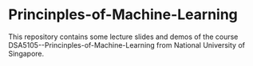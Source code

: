 # Princinples-of-Machine-Learning

This repository contains some lecture slides and demos of the course DSA5105--Princinples-of-Machine-Learning from National University of Singapore.
